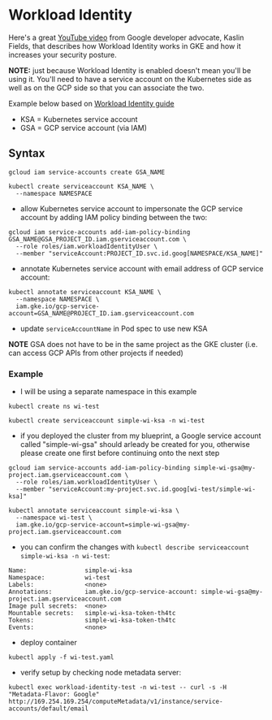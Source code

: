 # Workload Identity

Here's a great [YouTube video](https://www.youtube.com/watch?v=4OzbPaJCUr8&ab_channel=GoogleCloudTech) from Google developer advocate, Kaslin Fields, that describes how Workload Identity works in GKE and how it increases your security posture.

**NOTE:** just because Workload Identity is enabled doesn't mean you'll be using it.  You'll need to have a service account on the Kubernetes side as well as on the GCP side so that you can associate the two.

Example below based on [Workload Identity guide](https://cloud.google.com/kubernetes-engine/docs/how-to/workload-identity)

- KSA = Kubernetes service account
- GSA = GCP service account (via IAM)


## Syntax
```console
gcloud iam service-accounts create GSA_NAME
```

```console
kubectl create serviceaccount KSA_NAME \
  --namespace NAMESPACE
```

- allow Kubernetes service account to impersonate the GCP service account by adding IAM policy binding between the two:
```console
gcloud iam service-accounts add-iam-policy-binding GSA_NAME@GSA_PROJECT_ID.iam.gserviceaccount.com \
  --role roles/iam.workloadIdentityUser \
  --member "serviceAccount:PROJECT_ID.svc.id.goog[NAMESPACE/KSA_NAME]"
```

- annotate Kubernetes service account with email address of GCP service account:
```console
kubectl annotate serviceaccount KSA_NAME \
  --namespace NAMESPACE \
  iam.gke.io/gcp-service-account=GSA_NAME@PROJECT_ID.iam.gserviceaccount.com
```

- update `serviceAccountName` in Pod spec to use new KSA

**NOTE** GSA does not have to be in the same project as the GKE cluster (i.e. can access GCP APIs from other projects if needed)


### Example
- I will be using a separate namespace in this example
```console
kubectl create ns wi-test
```

```console
kubectl create serviceaccount simple-wi-ksa -n wi-test
```

- if you deployed the cluster from my blueprint, a Google service account called "simple-wi-gsa" should arleady be created for you, otherwise please create one first before continuing onto the next step
```console
gcloud iam service-accounts add-iam-policy-binding simple-wi-gsa@my-project.iam.gserviceaccount.com \
  --role roles/iam.workloadIdentityUser \
  --member "serviceAccount:my-project.svc.id.goog[wi-test/simple-wi-ksa]"
```

```console
kubectl annotate serviceaccount simple-wi-ksa \
  --namespace wi-test \
  iam.gke.io/gcp-service-account=simple-wi-gsa@my-project.iam.gserviceaccount.com
```

- you can confirm the changes with `kubectl describe serviceaccount simple-wi-ksa -n wi-test`:
```
Name:                simple-wi-ksa
Namespace:           wi-test
Labels:              <none>
Annotations:         iam.gke.io/gcp-service-account: simple-wi-gsa@my-project.iam.gserviceaccount.com
Image pull secrets:  <none>
Mountable secrets:   simple-wi-ksa-token-th4tc
Tokens:              simple-wi-ksa-token-th4tc
Events:              <none>
```

- deploy container
```console
kubectl apply -f wi-test.yaml
```

- verify setup by checking node metadata server:
```console
kubectl exec workload-identity-test -n wi-test -- curl -s -H "Metadata-Flavor: Google" http://169.254.169.254/computeMetadata/v1/instance/service-accounts/default/email
```
